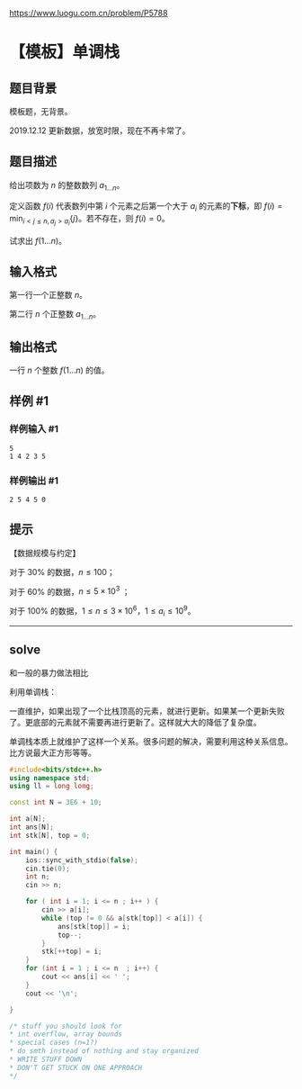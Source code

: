https://www.luogu.com.cn/problem/P5788

# 【模板】单调栈

## 题目背景

模板题，无背景。  

2019.12.12 更新数据，放宽时限，现在不再卡常了。

## 题目描述

给出项数为 $n$ 的整数数列 $a_{1 \dots n}$。

定义函数 $f(i)$ 代表数列中第 $i$ 个元素之后第一个大于 $a_i$ 的元素的**下标**，即 $f(i)=\min_{i<j\leq n, a_j > a_i} \{j\}$。若不存在，则 $f(i)=0$。

试求出 $f(1\dots n)$。

## 输入格式

第一行一个正整数 $n$。

第二行 $n$ 个正整数 $a_{1\dots n}$。

## 输出格式

一行 $n$ 个整数 $f(1\dots n)$ 的值。

## 样例 #1

### 样例输入 #1

```
5
1 4 2 3 5
```

### 样例输出 #1

```
2 5 4 5 0
```

## 提示

【数据规模与约定】

对于 $30\%$ 的数据，$n\leq 100$；

对于 $60\%$ 的数据，$n\leq 5 \times 10^3$ ；

对于 $100\%$ 的数据，$1 \le n\leq 3\times 10^6$，$1\leq a_i\leq 10^9$。

--------

## solve

和一般的暴力做法相比

利用单调栈：

一直维护，如果出现了一个比栈顶高的元素，就进行更新。如果某一个更新失败了。更底部的元素就不需要再进行更新了。这样就大大的降低了复杂度。

单调栈本质上就维护了这样一个关系。很多问题的解决，需要利用这种关系信息。比方说最大正方形等等。



```cpp
#include<bits/stdc++.h>
using namespace std;
using ll = long long;

const int N = 3E6 + 10;

int a[N];
int ans[N];
int stk[N], top = 0;

int main() {
	ios::sync_with_stdio(false);
	cin.tie(0);
	int n;
	cin >> n;

	for ( int i = 1; i <= n ; i++ ) {
		cin >> a[i];
		while (top != 0 && a[stk[top]] < a[i]) {
			ans[stk[top]] = i;
			top--;
		}
		stk[++top] = i;
	}
	for (int i = 1 ; i <= n  ; i++) {
		cout << ans[i] << ' ';
	}
	cout << '\n';

}

/* stuff you should look for
* int overflow, array bounds
* special cases (n=1?)
* do smth instead of nothing and stay organized
* WRITE STUFF DOWN
* DON'T GET STUCK ON ONE APPROACH
*/
```





